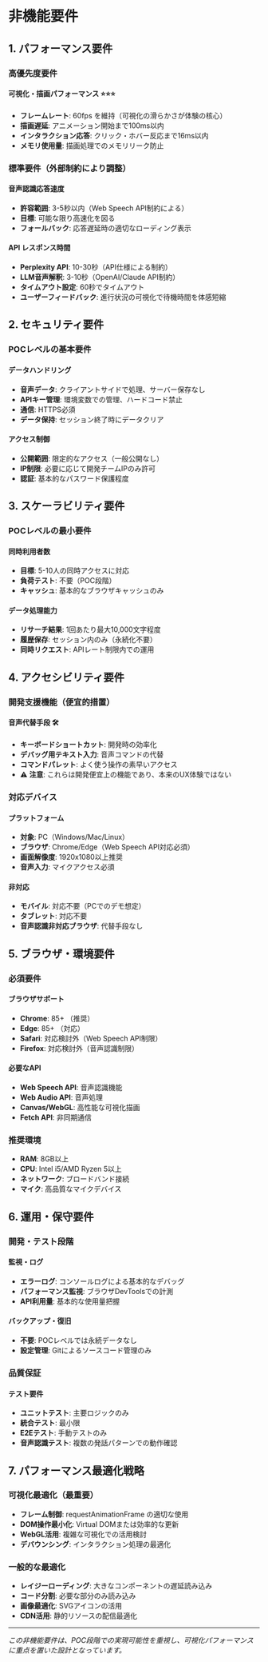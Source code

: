 # 非機能要件

## 1. パフォーマンス要件

### 高優先度要件
#### 可視化・描画パフォーマンス ⭐⭐⭐
- **フレームレート**: 60fps を維持（可視化の滑らかさが体験の核心）
- **描画遅延**: アニメーション開始まで100ms以内
- **インタラクション応答**: クリック・ホバー反応まで16ms以内
- **メモリ使用量**: 描画処理でのメモリリーク防止

### 標準要件（外部制約により調整）
#### 音声認識応答速度
- **許容範囲**: 3-5秒以内（Web Speech API制約による）
- **目標**: 可能な限り高速化を図る
- **フォールバック**: 応答遅延時の適切なローディング表示

#### API レスポンス時間
- **Perplexity API**: 10-30秒（API仕様による制約）
- **LLM音声解釈**: 3-10秒（OpenAI/Claude API制約）
- **タイムアウト設定**: 60秒でタイムアウト
- **ユーザーフィードバック**: 進行状況の可視化で待機時間を体感短縮

## 2. セキュリティ要件

### POCレベルの基本要件
#### データハンドリング
- **音声データ**: クライアントサイドで処理、サーバー保存なし
- **APIキー管理**: 環境変数での管理、ハードコード禁止
- **通信**: HTTPS必須
- **データ保持**: セッション終了時にデータクリア

#### アクセス制御
- **公開範囲**: 限定的なアクセス（一般公開なし）
- **IP制限**: 必要に応じて開発チームIPのみ許可
- **認証**: 基本的なパスワード保護程度

## 3. スケーラビリティ要件

### POCレベルの最小要件
#### 同時利用者数
- **目標**: 5-10人の同時アクセスに対応
- **負荷テスト**: 不要（POC段階）
- **キャッシュ**: 基本的なブラウザキャッシュのみ

#### データ処理能力
- **リサーチ結果**: 1回あたり最大10,000文字程度
- **履歴保存**: セッション内のみ（永続化不要）
- **同時リクエスト**: APIレート制限内での運用

## 4. アクセシビリティ要件

### 開発支援機能（便宜的措置）
#### 音声代替手段 🛠️
- **キーボードショートカット**: 開発時の効率化
- **デバッグ用テキスト入力**: 音声コマンドの代替
- **コマンドパレット**: よく使う操作の素早いアクセス
- ⚠️ **注意**: これらは開発便宜上の機能であり、本来のUX体験ではない

### 対応デバイス
#### プラットフォーム
- **対象**: PC（Windows/Mac/Linux）
- **ブラウザ**: Chrome/Edge（Web Speech API対応必須）
- **画面解像度**: 1920x1080以上推奨
- **音声入力**: マイクアクセス必須

#### 非対応
- **モバイル**: 対応不要（PCでのデモ想定）
- **タブレット**: 対応不要
- **音声認識非対応ブラウザ**: 代替手段なし

## 5. ブラウザ・環境要件

### 必須要件
#### ブラウザサポート
- **Chrome**: 85+ （推奨）
- **Edge**: 85+ （対応）
- **Safari**: 対応検討外（Web Speech API制限）
- **Firefox**: 対応検討外（音声認識制限）

#### 必要なAPI
- **Web Speech API**: 音声認識機能
- **Web Audio API**: 音声処理
- **Canvas/WebGL**: 高性能な可視化描画
- **Fetch API**: 非同期通信

### 推奨環境
- **RAM**: 8GB以上
- **CPU**: Intel i5/AMD Ryzen 5以上
- **ネットワーク**: ブロードバンド接続
- **マイク**: 高品質なマイクデバイス

## 6. 運用・保守要件

### 開発・テスト段階
#### 監視・ログ
- **エラーログ**: コンソールログによる基本的なデバッグ
- **パフォーマンス監視**: ブラウザDevToolsでの計測
- **API利用量**: 基本的な使用量把握

#### バックアップ・復旧
- **不要**: POCレベルでは永続データなし
- **設定管理**: Gitによるソースコード管理のみ

### 品質保証
#### テスト要件
- **ユニットテスト**: 主要ロジックのみ
- **統合テスト**: 最小限
- **E2Eテスト**: 手動テストのみ
- **音声認識テスト**: 複数の発話パターンでの動作確認

## 7. パフォーマンス最適化戦略

### 可視化最適化（最重要）
- **フレーム制御**: requestAnimationFrame の適切な使用
- **DOM操作最小化**: Virtual DOMまたは効率的な更新
- **WebGL活用**: 複雑な可視化での活用検討
- **デバウンシング**: インタラクション処理の最適化

### 一般的な最適化
- **レイジーローディング**: 大きなコンポーネントの遅延読み込み
- **コード分割**: 必要な部分のみ読み込み
- **画像最適化**: SVGアイコンの活用
- **CDN活用**: 静的リソースの配信最適化

---

*この非機能要件は、POC段階での実現可能性を重視し、可視化パフォーマンスに重点を置いた設計となっています。*